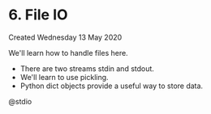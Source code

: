 # 6. File IO
Created Wednesday 13 May 2020

We'll learn how to handle files here.

* There are two streams stdin and stdout.
* We'll learn to use pickling.
* Python dict objects provide a useful way to store data.

@stdio

